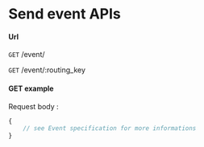# Send event APIs

#### Url

  `GET` /event/

  `GET` /event/:routing_key

#### GET example

Request body :
```javascript
{
    // see Event specification for more informations
}
```
